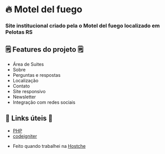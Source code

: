 # 🔥 Motel del fuego

### Site institucional criado pela o Motel del fuego localizado em Pelotas RS


## 🗒️ Features do projeto 🗒️

- Área de Suites
- Sobre
- Perguntas e respostas
- Localização
- Contato
- Site responsivo
- Newsletter
- Integração com redes sociais

## 💎 Links úteis 💎
- [PHP]((https://www.php.net/))
- [codeigniter]((https://www.codeigniter.com/))

* Feito quando trabalhei na [Hostche](www.hostche.com.br)
